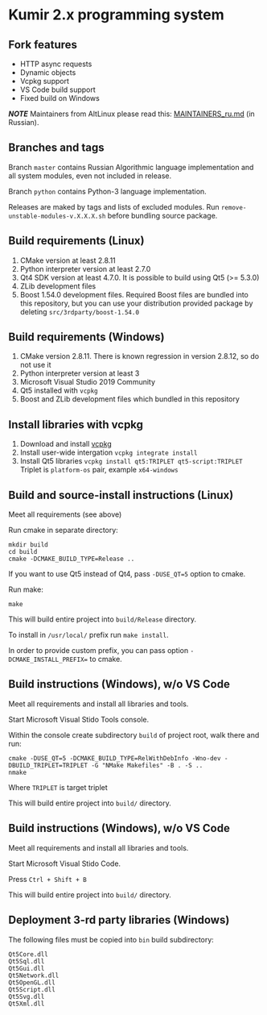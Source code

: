 Kumir 2.x programming system
============================

Fork features
-------------
- HTTP async requests
- Dynamic objects
- Vcpkg support
- VS Code build support
- Fixed build on Windows

***NOTE*** Maintainers from AltLinux please read this: [MAINTAINERS_ru.md](MAINTAINERS_ru.md) (in Russian).

Branches and tags
-----------------

Branch `master` contains Russian Algorithmic language implementation and all 
system modules, even not included in release.

Branch `python` contains Python-3 language implementation.

Releases are maked by tags and lists of excluded modules.
Run `remove-unstable-modules-v.X.X.X.sh` before bundling source package.

Build requirements (Linux)
--------------------------

1. CMake version at least 2.8.11
2. Python interpreter version at least 2.7.0
3. Qt4 SDK version at least 4.7.0. It is possible to build using Qt5 (>= 5.3.0)
4. ZLib development files
5. Boost 1.54.0 development files. Required Boost files are bundled into
this repository, but you can use your distribution provided package by 
deleting `src/3rdparty/boost-1.54.0`

Build requirements (Windows)
----------------------------

1. CMake version 2.8.11. There is known regression in version 2.8.12, so do
not use it
2. Python interpreter version at least 3
3. Microsoft Visual Studio 2019 Community
4. Qt5 installed with `vcpkg`
5. Boost and ZLib development files which bundled in this repository

Install libraries with vcpkg
----------------------------

1. Download and install [vcpkg](https://github.com/microsoft/vcpkg)
2. Install user-wide intergation `vcpkg integrate install`
3. Install Qt5 libraries `vcpkg install qt5:TRIPLET qt5-script:TRIPLET`
Triplet is `platform-os` pair, example `x64-windows`

Build and source-install instructions (Linux)
---------------------------------------------

Meet all requirements (see above)

Run cmake in separate directory: 
```
mkdir build
cd build
cmake -DCMAKE_BUILD_TYPE=Release ..
```

If you want to use Qt5 instead of Qt4, pass `-DUSE_QT=5` option to cmake.

Run make:
```
make
```
This will build entire project into `build/Release` directory.

To install in `/usr/local/` prefix run `make install`.

In order to provide custom prefix, you can pass option
`-DCMAKE_INSTALL_PREFIX=` to cmake.

Build instructions (Windows), w/o VS Code
----------------------------

Meet all requirements and install all libraries and tools.

Start Microsoft Visual Stido Tools console.

Within the console create subdirectory `build` of project root, walk there and
run:
```
cmake -DUSE_QT=5 -DCMAKE_BUILD_TYPE=RelWithDebInfo -Wno-dev -DBUILD_TRIPLET=TRIPLET -G "NMake Makefiles" -B . -S ..
nmake
```

Where `TRIPLET` is target triplet

This will build entire project into `build/` directory.

Build instructions (Windows), w/o VS Code
----------------------------

Meet all requirements and install all libraries and tools.

Start Microsoft Visual Stido Code.

Press `Ctrl + Shift + B`

This will build entire project into `build/` directory.

Deployment 3-rd party libraries (Windows)
-----------------------------------------

The following files must be copied into `bin` build subdirectory:
```
Qt5Core.dll
Qt5Sql.dll
Qt5Gui.dll
Qt5Network.dll
Qt5OpenGL.dll
Qt5Script.dll
Qt5Svg.dll
Qt5Xml.dll
```

